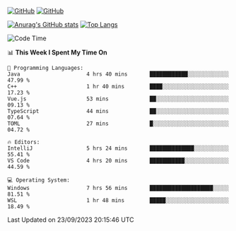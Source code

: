 [![GitHub](https://img.shields.io/github/followers/sharpxk?style=social)](https://github.com/sharpxk) [![GitHub](https://img.shields.io/github/stars/sharpxk?style=social)](https://github.com/sharpxk)

[![Anurag's GitHub stats](https://github-readme-stats-git-masterrstaa-rickstaa.vercel.app/api?username=sharpxk&hide=contribs,prs,issues&show_icons=true&theme=tokyonight)](https://github.com/anuraghazra/github-readme-stats)
[![Top Langs](https://github-readme-stats-git-masterrstaa-rickstaa.vercel.app/api/top-langs/?username=sharpxk&layout=compact&theme=tokyonight)](https://github.com/anuraghazra/github-readme-stats)

<!--START_SECTION:waka-->
![Code Time](http://img.shields.io/badge/Code%20Time-297%20hrs%2021%20mins-blue)

📊 **This Week I Spent My Time On** 

```text
💬 Programming Languages: 
Java                     4 hrs 40 mins       ████████████░░░░░░░░░░░░░   47.99 % 
C++                      1 hr 40 mins        ████░░░░░░░░░░░░░░░░░░░░░   17.23 % 
Vue.js                   53 mins             ██░░░░░░░░░░░░░░░░░░░░░░░   09.13 % 
TypeScript               44 mins             ██░░░░░░░░░░░░░░░░░░░░░░░   07.64 % 
TOML                     27 mins             █░░░░░░░░░░░░░░░░░░░░░░░░   04.72 % 

🔥 Editors: 
IntelliJ                 5 hrs 24 mins       ██████████████░░░░░░░░░░░   55.41 % 
VS Code                  4 hrs 20 mins       ███████████░░░░░░░░░░░░░░   44.59 % 

💻 Operating System: 
Windows                  7 hrs 56 mins       ████████████████████░░░░░   81.51 % 
WSL                      1 hr 48 mins        █████░░░░░░░░░░░░░░░░░░░░   18.49 % 
```


 Last Updated on 23/09/2023 20:15:46 UTC
<!--END_SECTION:waka-->
